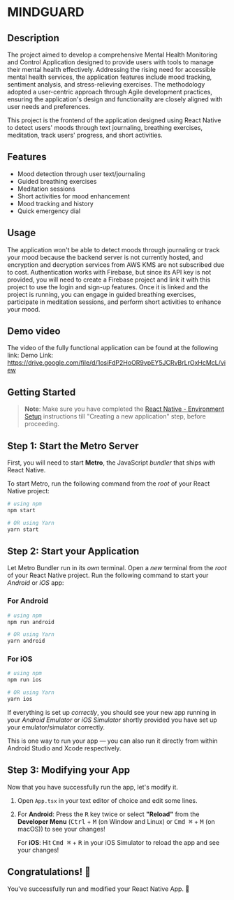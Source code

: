 # MINDGUARD

## Description
The project aimed to develop a comprehensive Mental Health Monitoring and Control Application designed to provide users with tools to manage their mental health effectively. Addressing the rising need for accessible mental health services, the application features include mood tracking, sentiment analysis, and stress-relieving exercises. The methodology adopted a user-centric approach through Agile development practices, ensuring the application's design and functionality are closely aligned with user needs and preferences. 

This project is the frontend of the application designed using React Native to detect users' moods through text journaling, breathing exercises, meditation, track users' progress, and short activities.

## Features
- Mood detection through user text/journaling
- Guided breathing exercises
- Meditation sessions
- Short activities for mood enhancement
- Mood tracking and history
- Quick emergency dial

## Usage
The application won't be able to detect moods through journaling or track your mood because the backend server is not currently hosted, and encryption and decryption services from AWS KMS are not subscribed due to cost. Authentication works with Firebase, but since its API key is not provided, you will need to create a Firebase project and link it with this project to use the login and sign-up features. Once it is linked and the project is running, you can engage in guided breathing exercises, participate in meditation sessions, and perform short activities to enhance your mood.

## Demo video
The video of the fully functional application can be found at the following link:
Demo Link: https://drive.google.com/file/d/1osiFdP2HoOR9vpEY5JCRvBrLrOxHcMcL/view

## Getting Started

>**Note**: Make sure you have completed the [React Native - Environment Setup](https://reactnative.dev/docs/environment-setup) instructions till "Creating a new application" step, before proceeding.

## Step 1: Start the Metro Server

First, you will need to start **Metro**, the JavaScript _bundler_ that ships _with_ React Native.

To start Metro, run the following command from the _root_ of your React Native project:

```bash
# using npm
npm start

# OR using Yarn
yarn start
```

## Step 2: Start your Application

Let Metro Bundler run in its _own_ terminal. Open a _new_ terminal from the _root_ of your React Native project. Run the following command to start your _Android_ or _iOS_ app:

### For Android

```bash
# using npm
npm run android

# OR using Yarn
yarn android
```

### For iOS

```bash
# using npm
npm run ios

# OR using Yarn
yarn ios
```

If everything is set up _correctly_, you should see your new app running in your _Android Emulator_ or _iOS Simulator_ shortly provided you have set up your emulator/simulator correctly.

This is one way to run your app — you can also run it directly from within Android Studio and Xcode respectively.

## Step 3: Modifying your App

Now that you have successfully run the app, let's modify it.

1. Open `App.tsx` in your text editor of choice and edit some lines.
2. For **Android**: Press the <kbd>R</kbd> key twice or select **"Reload"** from the **Developer Menu** (<kbd>Ctrl</kbd> + <kbd>M</kbd> (on Window and Linux) or <kbd>Cmd ⌘</kbd> + <kbd>M</kbd> (on macOS)) to see your changes!

   For **iOS**: Hit <kbd>Cmd ⌘</kbd> + <kbd>R</kbd> in your iOS Simulator to reload the app and see your changes!

## Congratulations! :tada:

You've successfully run and modified your React Native App. :partying_face:
